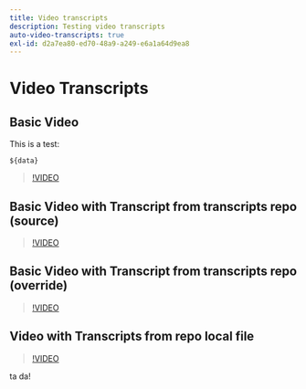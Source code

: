 ```yaml
---
title: Video transcripts
description: Testing video transcripts
auto-video-transcripts: true
exl-id: d2a7ea80-ed70-48a9-a249-e6a1a64d9ea8
---
```

# Video Transcripts

## Basic Video

This is a test:

```
${data}
```

>[!VIDEO](https://video.tv.adobe.com/v/30601)

## Basic Video with Transcript from transcripts repo (source)

>[!VIDEO](https://video.tv.adobe.com/v/30601)


## Basic Video with Transcript from transcripts repo (override)

>[!VIDEO](https://video.tv.adobe.com/v/30602)

## Video with Transcripts from repo local file

>[!VIDEO](https://video.tv.adobe.com/v/30601)

ta da!
